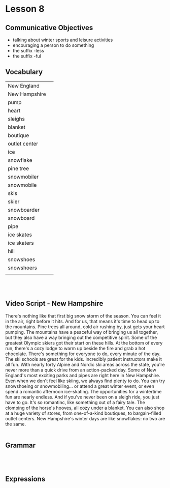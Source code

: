 # Lesson 8


## Communicative Objectives
- talking about winter sports and leisure activities
- encouraging a person to do something
- the suffix -less
- the suffix -ful


## Vocabulary

|    |    |
|:---|:---|
| New England |  |
| New Hampshire |  |
| pump |  |
| heart |  |
| sleighs |  |
| blanket |  |
| boutique |  |
| outlet center |  |
| ice |  |
| snowflake |  |
| pine tree |  |
| snowmobiler |  |
| snowmobile |  |
| skis |  |
| skier |  |
| snowboarder |  |
| snowboard |  |
| pipe |  |
| ice skates |  |
| ice skaters |  |
| hill |  |
| snowshoes |  |
| snowshoers |  |
|  |  |

<br><br>


## Video Script - New Hampshire
There's nothing like that first big snow storm of the season. You can feel it in the air, right before it hits. And for us, that means it's time to head up to the mountains.
Pine trees all around, cold air rushing by, just gets your heart pumping.
The mountains have a peaceful way of bringing us all together, but they also have a way bringing out the competitive spirit.
Some of the greatest Olympic skiers got their start on these hills.
At the bottom of every run, there's a cozy lodge to warm up beside the fire and grab a hot chocolate.
There's something for everyone to do, every minute of the day.
The ski schools are great for the kids. Incredibly patient instructors make it all fun. With nearly forty Alpine and Nordic ski areas across the state, you're never more than a quick drive from an action-packed day.
Some of New England's most exciting parks and pipes are right here in New Hampshire.
Even when we don't feel like skiing, we always find plenty to do. You can try snowshoeing or snowmobiling... or attend a great winter event, or even spend a romantic afternoon ice-skating. The opportunities for a wintertime fun are nearly endless.
And  if you've never been on a sleigh ride, you just have to go. It's so romantinc, like something out of a fairy tale. The clomping of the horse's hooves, all cozy under a blanket.
You can also shop at a huge variety of stores, from one-of-a-kind boutiques, to bargain-filled outlet centers.
New Hampshire's winter days are like snowflakes: no two are the same.
<br><br>


## Grammar

<br><br>


## Expressions